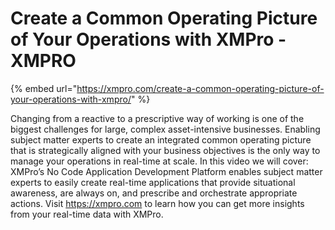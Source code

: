# Create a Common Operating Picture of Your Operations with XMPro - XMPRO

{% embed url="https://xmpro.com/create-a-common-operating-picture-of-your-operations-with-xmpro/" %}


Changing from a reactive to a prescriptive way of working is one of the biggest challenges for large, complex asset-intensive businesses. Enabling subject matter experts to create an integrated common operating picture that is strategically aligned with your business objectives is the only way to manage your operations in real-time at scale. 
In this video we will cover: 
XMPro’s No Code Application Development Platform enables subject matter experts to easily create real-time applications that provide situational awareness, are always on, and prescribe and orchestrate appropriate actions. Visit https://xmpro.com to learn how you can get more insights from your real-time data with XMPro.